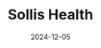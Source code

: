 ---  
layout: startup_page  
title: "Sollis Health"  
id: "sollishealth.com"  
permalink: "/sollishealthsollishealth.com12052024/"  
website: "https://www.sollishealth.com"  
funding_round: "Series B"  
funding_amount: "$33M"  
investors: "Foresite Capital, Torch Capital, Montage Ventures, Friedom Partners, Read Capital, One Eight Capital"  
about: "Sollis Health is a concierge medicine provider offering 24/7 access to ER-level diagnostics and capabilities. They provide an innovative membership model that eliminates wait times and complexities of traditional healthcare, focusing on personalized and immediate care. Sollis Health aims to be the premier destination for on-demand medical care."  
markets: "Healthtech, Concierge Medicine, Health Care, Health Diagnostics, Medical, Personal Health"  
hq: "New York, New York, United States"  
founded_year: "2017"  
linkedin: "https://www.linkedin.com/company/sollishealth"  
twitter: ""  
instagram: ""  
facebook: ""  
crunchbase: "https://www.crunchbase.com/organization/sollis-health"  
pitchbook: "https://pitchbook.com/profiles/company/226485-19"  

date_display: "05-Dec-2024"  
date: "2024-12-05"

# SEO Optimization  
meta_title: "Sollis Health - Series B Funding ($33M)"  
meta_description: "Sollis Health, Sollis Health is a concierge medicine provider offering 24/7 access to ER-level diagnostics and capabilities. They provide an innovative membership mo..."  
meta_keywords: "Sollis Health, Healthtech, Concierge Medicine, Health Care, Health Diagnostics, Medical, Personal Health, Series B funding"  
canonical_url: "https://startup.projectstartups.com/sollishealthsollishealth.com12052024/"  
---